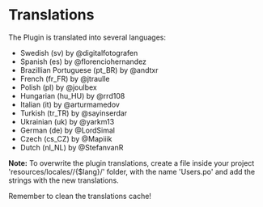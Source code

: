 Translations
============

The Plugin is translated into several languages:

* Swedish (sv) by @digitalfotografen
* Spanish (es) by @florenciohernandez
* Brazillian Portuguese (pt_BR) by @andtxr
* French (fr_FR) by @jtraulle
* Polish (pl) by @joulbex
* Hungarian (hu_HU) by @rrd108
* Italian (it) by @arturmamedov
* Turkish (tr_TR) by @sayinserdar
* Ukrainian (uk) by @yarkm13
* German (de) by @LordSimal
* Czech (cs_CZ) by @Mapiiik
* Dutch (nl_NL) by @StefanvanR

**Note:** To overwrite the plugin translations, create a file inside your project 'resources/locales//{$lang}/' folder, with the name 'Users.po' and add the strings with the new translations.

Remember to clean the translations cache!
